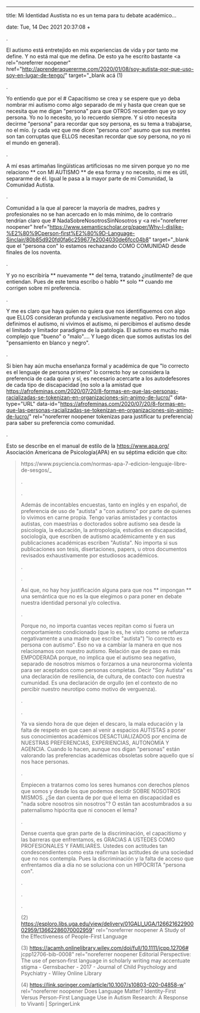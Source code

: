 ---

title: Mi Identidad Austista no es un tema para tu debate académico...

date: Tue, 14 Dec 2021 20:37:08 +

.

El autismo está entretejido en mis experiencias de vida y por tanto me define. Y no está mal que me defina. De esto ya he escrito bastante <a rel="noreferrer noopener" href="http://aprenderaquererme.com/2020/01/08/soy-autista-por-que-uso-soy-en-lugar-de-tengo/" target="_blank acá (1)

.

Yo entiendo que por el # Capacitismo se crea y se espere que yo deba nombrar mi autismo como algo separado de mí y hasta que crean que se necesita que me digan "persona" para que OTROS recuerden que yo soy persona. Yo no lo necesito, yo lo recuerdo siempre. Y si otro necesita decirme "persona" para recordar que soy persona, es su tema a trabajarse, no el mío. (y cada vez que me dicen "persona con" asumo que sus mentes son tan corruptas que ELLOS necesitan recordar que soy persona, no yo ni el mundo en general).

.

A mí esas artimañas lingüísticas artificiosas no me sirven porque yo no me relaciono ** con MI AUTISMO ** de esa forma y no necesito, ni me es útil, separarme de él. Igual le pasa a la mayor parte de mi Comunidad, la Comunidad Autista.

.

Comunidad a la que al parecer la mayoría de madres, padres y profesionales no se han acercado en lo más mínimo, de lo contrario tendrían claro que # NadaSobreNosotrosSinNosotros y <a rel="noreferrer noopener" href="https://www.semanticscholar.org/paper/Why-I-dislike-%E2%80%9Cperson-first%E2%80%9D-Language-Sinclair/80b85d920fd0fa6c259677e2004030de6fcc04b8" target="_blank que el "persona con" lo estamos rechazando COMO COMUNIDAD desde finales de los noventa.

.

Y yo no escribiría ** nuevamente ** del tema, tratando ¿inutilmente? de que entiendan. Pues de este tema escribo o hablo ** solo ** cuando me corrigen sobre mi preferencia. 

.

Y me es claro que haya quien no quiera que nos identifiquemos con algo que ELLOS consideran profunda y exclusivamente negativo. Pero no todos definimos el autismo, ni vivimos el autismo, ni percibimos el autismo desde el limitado y limitador paradigma de la patología. El autismo es mucho más complejo que "bueno" o "malo".... Y luego dicen que somos autistas los del "pensamiento en blanco y negro".

.

Si bien hay aún mucha enseñanza formal y académica de que "lo correcto es el lenguaje de persona primero" lo correcto hoy se considera la preferencia de cada quien y sí, es necesario acercarte a los autodefesores de cada tipo de discapacidad (no solo a la amistad que https://afrofeminas.com/2020/07/20/8-formas-en-que-las-personas-racializadas-se-tokenizan-en-organizaciones-sin-animo-de-lucro/" data-type="URL" data-id="https://afrofeminas.com/2020/07/20/8-formas-en-que-las-personas-racializadas-se-tokenizan-en-organizaciones-sin-animo-de-lucro/"   rel="noreferrer noopener tokenizas para justificar tu preferencia) para saber su preferencia como comunidad.

.

Esto se describe en el manual de estilo de la https://www.apa.org/ Asociación Americana de Psicología(APA) en su séptima edición que cito:

<blockquote class="wp-block-quote is-style-default "Respeta el lenguaje que las personas usan para describirse a sí mismas; es decir, llama a las personas como éstas se llaman a sí mismas. Acepta que el lenguaje cambia con el tiempo y que las personas dentro de los grupos a veces no están de acuerdo con las designaciones que se usan. Haz un esfuerzo para determinar lo que es apropiado para tu estudio o trabajo, particularmente cuando estas designaciones se debaten dentro de los grupos. Es posible que debas preguntar a tus participantes qué designaciones usan y/o consultar a grupos de autodefensa que representan a estas comunidades para investigar el problema, si no estás trabajando directamente con los participantes."<cite>https://www.psyciencia.com/normas-apa-7-edicion-lenguaje-libre-de-sesgos/</cite>_

.


.

Además de incontables encuestas, tanto en inglés y en español, de preferencia de uso de "autista" a "con autismo" por parte de quienes lo vivimos en carne propia. Tengo varias amistades y contactos autistas, con maestrías o doctorados sobre autismo sea desde la psicología, la educación, la antropología, estudios en discapacidad, sociología, que escriben de autismo académicamente y en sus publicaciones académicas escriben "Autista". No importa si sus publicaciones son tesis, disertaciones, papers, u otros documentos revisados exhaustivamente por estudiosos académicos.

.

.

Así que, no hay hoy justificación alguna para que nos ** impongan ** una semántica que no es la que elegimos o para poner en debate nuestra identidad personal y/o colectiva.

.

Porque no, no importa cuantas veces repitan como si fuera un comportamiento condicionado (que lo es, he visto como se refuerza negativamente a una madre que escribe "autista") "lo correcto es persona con autismo". Eso no va a cambiar la manera en que nos relacionamos con nuestro autismo. Relación que de paso es más EMPODERADA porque, no implica que el autismo sea negativo, separado de nosotros mismos o forzarnos a una neuronorma violenta para ser aceptados como personas completas. Decir "Soy Autista" es una declaración de resiliencia, de cultura, de contacto con nuestra cumunidad. Es una declaración de orgullo (en el contexto de no percibir nuestro neurotipo como motivo de verguenza).

.

.

Ya va siendo hora de que dejen el descaro, la mala educación y la falta de respeto en que caen al venir a espacios AUTISTAS a poner sus conocimientos académicos DESACTUALIZADOS por encima de NUESTRAS PREFERENCIAS, EXPERIENCIAS, AUTONOMÍA Y AGENCIA. Cuando lo hacen, aunque nos digan "personas" están valorando las preferencias académicas obsoletas sobre aquello que sí nos hace personas. 

.

Empiecen a tratarnos como los seres humanos con derechos plenos que somos y desde los que podemos decidir SOBRE NOSOTROS MISMOS. ¿Se dan cuenta de por qué el lema en discapacidad es "nada sobre nosotros sin nosotros"? O están tan acostumbrados a su paternalismo hipócrita que ni conocen el lema?

.

Dense cuenta que gran parte de la discriminación, el capacitismo y las barreras que enfrentamos, es GRACIAS A USTEDES COMO PROFESIONALES Y FAMILIARES. Ustedes con actitudes tan condescendientes como esta reafirman las actitudes de una sociedad que no nos contempla. Pues la discriminación y la falta de acceso que enfrentamos día a día no se soluciona con un HIPÓCRITA "persona con". 

.

.


.


(2) https://esploro.libs.uga.edu/view/delivery/01GALI_UGA/12662162290002959/13662286070002959"   rel="noreferrer noopener A Study of the Effectiveness of People-First Language

(3) https://acamh.onlinelibrary.wiley.com/doi/full/10.1111/jcpp.12706# jcpp12706-bib-0008"   rel="noreferrer noopener Editorial Perspective: The use of person‐first language in scholarly writing may accentuate stigma - Gernsbacher - 2017 - Journal of Child Psychology and Psychiatry - Wiley Online Library

(4) https://link.springer.com/article/10.1007/s10803-020-04858-w"   rel="noreferrer noopener Does Language Matter? Identity-First Versus Person-First Language Use in Autism Research: A Response to Vivanti | SpringerLink
